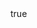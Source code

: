 ---
author: ianfhunter
category: 1 technical
math: true
mermaid: true
share: true
tags:
- snippets
---